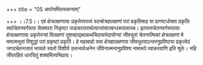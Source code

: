 +++
title = "05 अपरेयमितस्त्वन्याम्"

+++
।।7.5।। एवं क्षेत्रलक्षणायाः प्रकृतेरपरत्वं वदन्क्षेत्रज्ञलक्षणां परां
प्रकृतिमाह या प्रागष्टधोक्ता प्रकृतिः सर्वाचेतनवर्गरूपा सेयमपरा निकृष्टा
जडत्वात्परार्थत्वात्संसारबन्धरूपत्वाच्च। इतस्त्वचेतनवर्गरूपायाः
क्षेत्रलक्षणायाः प्रकृतेरन्यां विलक्षणां
तुशब्दाद्यथाकथंचिदप्यभेदायोग्यां जीवभूतां चेतनात्मिकां क्षेत्रलक्षणां मे
ममात्मभूतां विशुद्धां परां प्रकृष्टां प्रकृतिं। हे महाबाहो यया
क्षेत्रज्ञलक्षणया जीवभूतयाऽन्तरनुप्रविष्टया प्रकृत्येदं जगदचेतनजातं
भाव्यते स्वतो विशीर्य उत्तभ्यतेअनेन जीवेनात्मनानुप्रविश्य नामरूपे
व्याकरवाणि इति श्रुतेः। नहि जीवरहितं धारयितुं शक्यमित्यभिप्रायः।
